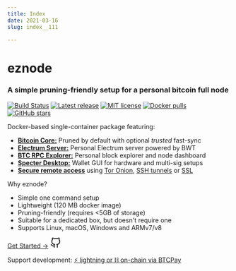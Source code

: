 ```yaml
---
title: Index
date: 2021-03-16
slug: index__111

---
```


# eznode

### A simple pruning-friendly setup for a personal bitcoin full node

[![Build Status](https://travis-ci.org/shesek/eee.svg?branch=master)](https://travis-ci.org/shesek/eee)
[![Latest release](https://img.shields.io/github/v/tag/shesek/eee?label=version&color=orange)](https://github.com/ez-org/eznode/releases/latest)
[![MIT license](https://img.shields.io/github/license/bwt-dev/bwt.svg?color=blue)](https://github.com/ez-org/eznode/blob/master/LICENSE)
[![Docker pulls](https://img.shields.io/docker/pulls/eznode/eznode.svg?color=blueviolet)](https://hub.docker.com/r/eznode/eznode)
[![GitHub stars](https://img.shields.io/github/stars/ez-org/ezno.de?color=BF9D3E)](https://github.com/ez-org/eznode/stargazers)

Docker-based single-container package featuring:

* [**Bitcoin Core:**](packages#bitcoin-core) Pruned by default with optional *trusted* fast-sync
* [**Electrum Server:**](packages#bitcoin-wallet-tracker) Personal Electrum server powered by BWT
* [**BTC RPC Explorer:**](packages#btc-rpc-explorer) Personal block explorer and node dashboard
* [**Specter Desktop:**](packages#specter-desktop) Wallet GUI for hardware and multi-sig setups
* [**Secure remote access**](accessing#connecting-remotely) using [Tor Onion](transports#tor-onion), [SSH tunnels](transports#dropbear-ssh) or [SSL](transports#nginx-ssl)

Why eznode?

* Simple one command setup
* Lightweight (120 MB docker image)
* Pruning-friendly (requires <5GB of storage)
* Suitable for a dedicated box, but doesn't require one
* Supports Linux, macOS, Windows and ARMv7/v8

<a class="button" href="getting-started">Get Started →</a>
<a class="github-btn" href="https://github.com/ez-org/eznode" title="View source code on Github"><svg data-v-7d622f5c="" xmlns="http://www.w3.org/2000/svg" width="24" height="24" viewBox="0 0 24 24" fill="none" stroke="currentColor" stroke-width="2" stroke-linecap="round" stroke-linejoin="round" class="feather feather-github"><path data-v-7d622f5c="" d="M9 19c-5 1.5-5-2.5-7-3m14 6v-3.87a3.37 3.37 0 0 0-.94-2.61c3.14-.35 6.44-1.54 6.44-7A5.44 5.44 0 0 0 20 4.77 5.07 5.07 0 0 0 19.91 1S18.73.65 16 2.48a13.38 13.38 0 0 0-7 0C6.27.65 5.09 1 5.09 1A5.07 5.07 0 0 0 5 4.77a5.44 5.44 0 0 0-1.5 3.78c0 5.42 3.3 6.61 6.44 7A3.37 3.37 0 0 0 9 18.13V22"></path></svg></a>

Support development: [⚡ lightning or ⛓️ on-chain via BTCPay](https://btcpay.shesek.info/)
